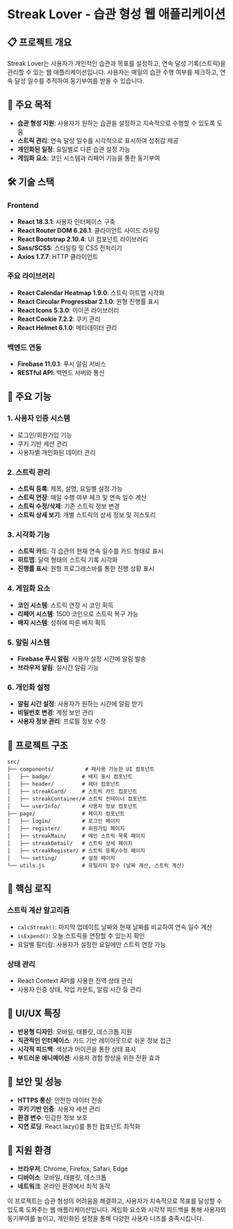 # Streak Lover - 습관 형성 웹 애플리케이션

## 📋 프로젝트 개요

Streak Lover는 사용자가 개인적인 습관과 목표를 설정하고, 연속 달성 기록(스트릭)을 관리할 수 있는 웹 애플리케이션입니다. 사용자는 매일의 습관 수행 여부를 체크하고, 연속 달성 일수를 추적하여 동기부여를 받을 수 있습니다.

## 🎯 주요 목적

- **습관 형성 지원**: 사용자가 원하는 습관을 설정하고 지속적으로 수행할 수 있도록 도움
- **스트릭 관리**: 연속 달성 일수를 시각적으로 표시하여 성취감 제공
- **개인화된 일정**: 요일별로 다른 습관 설정 가능
- **게임화 요소**: 코인 시스템과 리페어 기능을 통한 동기부여

## 🛠️ 기술 스택

### Frontend
- **React 18.3.1**: 사용자 인터페이스 구축
- **React Router DOM 6.26.1**: 클라이언트 사이드 라우팅
- **React Bootstrap 2.10.4**: UI 컴포넌트 라이브러리
- **Sass/SCSS**: 스타일링 및 CSS 전처리기
- **Axios 1.7.7**: HTTP 클라이언트

### 주요 라이브러리
- **React Calendar Heatmap 1.9.0**: 스트릭 히트맵 시각화
- **React Circular Progressbar 2.1.0**: 원형 진행률 표시
- **React Icons 5.3.0**: 아이콘 라이브러리
- **React Cookie 7.2.2**: 쿠키 관리
- **React Helmet 6.1.0**: 메타데이터 관리

### 백엔드 연동
- **Firebase 11.0.1**: 푸시 알림 서비스
- **RESTful API**: 백엔드 서버와 통신

## 🚀 주요 기능

### 1. 사용자 인증 시스템
- 로그인/회원가입 기능
- 쿠키 기반 세션 관리
- 사용자별 개인화된 데이터 관리

### 2. 스트릭 관리
- **스트릭 등록**: 제목, 설명, 요일별 설정 가능
- **스트릭 연장**: 매일 수행 여부 체크 및 연속 일수 계산
- **스트릭 수정/삭제**: 기존 스트릭 정보 변경
- **스트릭 상세 보기**: 개별 스트릭의 상세 정보 및 히스토리

### 3. 시각화 기능
- **스트릭 카드**: 각 습관의 현재 연속 일수를 카드 형태로 표시
- **히트맵**: 달력 형태의 스트릭 기록 시각화
- **진행률 표시**: 원형 프로그레스바를 통한 진행 상황 표시

### 4. 게임화 요소
- **코인 시스템**: 스트릭 연장 시 코인 획득
- **리페어 시스템**: 1500 코인으로 스트릭 복구 가능
- **배지 시스템**: 성취에 따른 배지 획득

### 5. 알림 시스템
- **Firebase 푸시 알림**: 사용자 설정 시간에 알림 발송
- **브라우저 알림**: 실시간 알림 기능

### 6. 개인화 설정
- **알림 시간 설정**: 사용자가 원하는 시간에 알림 받기
- **비밀번호 변경**: 계정 보안 관리
- **사용자 정보 관리**: 프로필 정보 수정

## 📁 프로젝트 구조

```
src/
├── components/          # 재사용 가능한 UI 컴포넌트
│   ├── badge/          # 배지 표시 컴포넌트
│   ├── header/         # 헤더 컴포넌트
│   ├── streakCard/     # 스트릭 카드 컴포넌트
│   ├── streakContainer/# 스트릭 컨테이너 컴포넌트
│   └── userInfo/       # 사용자 정보 컴포넌트
├── page/               # 페이지 컴포넌트
│   ├── login/          # 로그인 페이지
│   ├── register/       # 회원가입 페이지
│   ├── streakMain/     # 메인 스트릭 목록 페이지
│   ├── streakDetail/   # 스트릭 상세 페이지
│   ├── streakRegister/ # 스트릭 등록/수정 페이지
│   └── setting/        # 설정 페이지
└── utils.js            # 유틸리티 함수 (날짜 계산, 스트릭 계산)
```

## 🔧 핵심 로직

### 스트릭 계산 알고리즘
- `calcStreak()`: 마지막 업데이트 날짜와 현재 날짜를 비교하여 연속 일수 계산
- `isExpend()`: 오늘 스트릭을 연장할 수 있는지 확인
- 요일별 필터링: 사용자가 설정한 요일에만 스트릭 연장 가능

### 상태 관리
- React Context API를 사용한 전역 상태 관리
- 사용자 인증 상태, 작업 카운트, 알림 시간 등 관리

## 🎨 UI/UX 특징

- **반응형 디자인**: 모바일, 태블릿, 데스크톱 지원
- **직관적인 인터페이스**: 카드 기반 레이아웃으로 쉬운 정보 접근
- **시각적 피드백**: 색상과 아이콘을 통한 상태 표시
- **부드러운 애니메이션**: 사용자 경험 향상을 위한 전환 효과

## 🔐 보안 및 성능

- **HTTPS 통신**: 안전한 데이터 전송
- **쿠키 기반 인증**: 사용자 세션 관리
- **환경 변수**: 민감한 정보 보호
- **지연 로딩**: React.lazy()를 통한 컴포넌트 최적화

## 📱 지원 환경

- **브라우저**: Chrome, Firefox, Safari, Edge
- **디바이스**: 모바일, 태블릿, 데스크톱
- **네트워크**: 온라인 환경에서 최적 동작

이 프로젝트는 습관 형성의 어려움을 해결하고, 사용자가 지속적으로 목표를 달성할 수 있도록 도와주는 웹 애플리케이션입니다. 게임화 요소와 시각적 피드백을 통해 사용자의 동기부여를 높이고, 개인화된 설정을 통해 다양한 사용자 니즈를 충족시킵니다.
